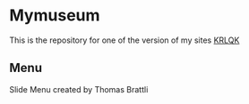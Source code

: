 # Mymuseum

This is the repository for one of the version of my sites [KRLQK](http://korolchuk.net/)

## Menu

Slide Menu created by Thomas Brattli
